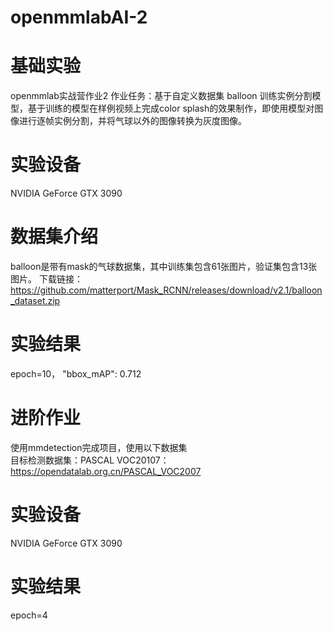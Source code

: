 # openmmlabAI-2
# 基础实验
openmmlab实战营作业2 作业任务：基于自定义数据集 balloon 训练实例分割模型，基于训练的模型在样例视频上完成color splash的效果制作，即使用模型对图像进行逐帧实例分割，并将气球以外的图像转换为灰度图像。
# 实验设备
NVIDIA GeForce GTX 3090
# 数据集介绍
balloon是带有mask的气球数据集，其中训练集包含61张图片，验证集包含13张图片。
下载链接：https://github.com/matterport/Mask_RCNN/releases/download/v2.1/balloon_dataset.zip
# 实验结果
epoch=10， "bbox_mAP": 0.712
# 进阶作业
使用mmdetection完成项目，使用以下数据集   
目标检测数据集：PASCAL VOC20107：https://opendatalab.org.cn/PASCAL_VOC2007
# 实验设备
NVIDIA GeForce GTX 3090
# 实验结果
epoch=4  
